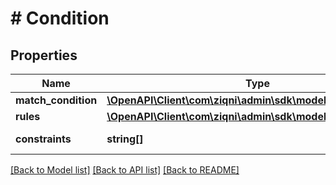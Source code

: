 # # Condition

## Properties

Name | Type | Description | Notes
------------ | ------------- | ------------- | -------------
**match_condition** | [**\OpenAPI\Client\com\ziqni\admin\sdk\model\MatchCondition**](MatchCondition.md) |  |
**rules** | [**\OpenAPI\Client\com\ziqni\admin\sdk\model\Rule[]**](Rule.md) |  |
**constraints** | **string[]** | Additional constraints |

[[Back to Model list]](../../README.md#models) [[Back to API list]](../../README.md#endpoints) [[Back to README]](../../README.md)
